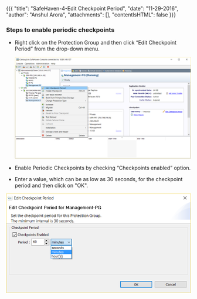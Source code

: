 {{{
  "title": "SafeHaven-4-Edit Checkpoint Period",
  "date": "11-29-2016",
  "author": "Anshul Arora",
  "attachments": [],
  "contentIsHTML": false
}}}

### Steps to enable periodic checkpoints

* Right click on the Protection Group and then click “Edit Checkpoint Period” from the drop-down menu.

  ![Create Checkpoint](../../images/SH4.0/editcheckpoint1.png)  

*  Enable Periodic Checkpoints by checking “Checkpoints enabled” option.  

*  Enter a value, which can be as low as 30 seconds, for the checkpoint period and then click on "OK".

  ![Create Checkpoint](../../images/SH4.0/editcheckpoint2.png)
